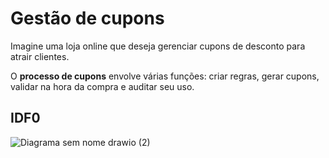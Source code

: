 
# Gestão de cupons 

Imagine uma loja online que deseja gerenciar cupons de desconto para atrair clientes.

O **processo de cupons** envolve várias funções: criar regras, gerar cupons, validar na hora da compra e auditar seu uso.




## IDF0

![Diagrama sem nome drawio (2)](https://github.com/user-attachments/assets/f3bf8e01-bc40-4976-864f-d59a93ee1c83)


